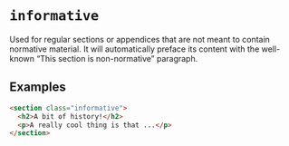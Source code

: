 # `informative`

Used for regular sections or appendices that are not meant to contain normative material. It will automatically preface its content with the well-known “This section is non-normative” paragraph.

## Examples

```html
<section class="informative">
  <h2>A bit of history!</h2>
  <p>A really cool thing is that ...</p>
</section>
```

